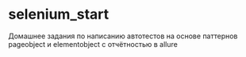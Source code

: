 # selenium_start
Домашнее задания по написанию автотестов на основе паттернов pageobject и elementobject с отчётностью в allure
